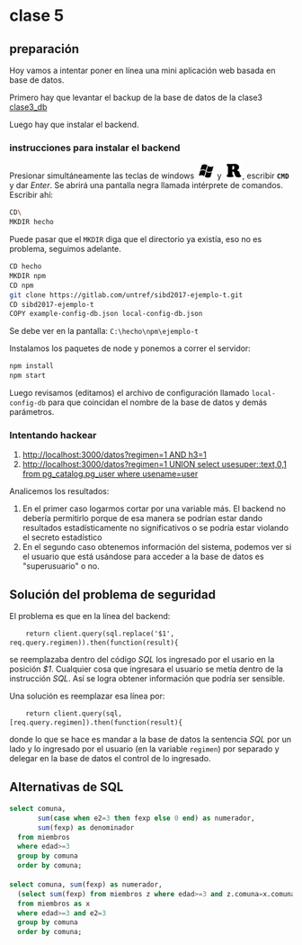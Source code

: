# clase 5

## preparación

Hoy vamos a intentar poner en línea una mini aplicación web basada en base de datos. 

Primero hay que levantar el backup de la base de datos de la clase3 [clase3_db](../dbs/clase3_db.backup)

Luego hay que instalar el backend.

### instrucciones para instalar el backend

Presionar simultáneamente las teclas de windows ![win](imagenes/win-key.png) y ![tecla R](imagenes/R-key.png), escribir **`CMD`** y dar *Enter*.
Se abrirá una pantalla negra llamada intérprete de comandos. Escribir ahí:

```sh
CD\
MKDIR hecho
```

Puede pasar que el `MKDIR` diga que el directorio ya existía, eso no es problema, seguimos adelante.

```sh
CD hecho
MKDIR npm
CD npm
git clone https://gitlab.com/untref/sibd2017-ejemplo-t.git
CD sibd2017-ejemplo-t
COPY example-config-db.json local-config-db.json
```

Se debe ver en la pantalla: `C:\hecho\npm\ejemplo-t`

Instalamos los paquetes de node y ponemos a correr el servidor:

```sh
npm install
npm start
```

Luego revisamos (editamos) el archivo de configuración llamado `local-config-db` para que coincidan el nombre de la base de datos y demás parámetros.

### Intentando hackear

   1. [http://localhost:3000/datos?regimen=1 AND h3=1](http://localhost:3000/datos?regimen=1%20AND%20h3=1)
   2. [http://localhost:3000/datos?regimen=1 UNION select usesuper::text,0,1 from pg_catalog.pg_user where usename=user](http://localhost:3000/datos?regimen=1%20UNION%20select%20usesuper::text,0,1%20from%20pg_catalog.pg_user%20where%20usename=user)

Analicemos los resultados:  
   1. En el primer caso logarmos cortar por una variable más. 
      El backend no debería permitirlo porque de esa manera se podrían estar dando resultados estadísticamente no significativos o se podría estar violando el secreto estadístico
   2. En el segundo caso obtenemos información del sistema, 
      podemos ver si el usuario que está usándose para acceder a la base de datos es "superusuario" o no.

## Solución del problema de seguridad

El problema es que en la línea del backend:

        return client.query(sql.replace('$1', req.query.regimen)).then(function(result){
        
se reemplazaba dentro del código *SQL* los ingresado por el usario en la posición *$1*. 
Cualquier cosa que ingresara el usuario se metía dentro de la instrucción *SQL*.
Así se logra obtener información que podría ser sensible. 

Una solución es reemplazar esa línea por:
        
        return client.query(sql, [req.query.regimen]).then(function(result){

donde lo que se hace es mandar a la base de datos la sentencia *SQL* por un lado y 
lo ingresado por el usuario (en la variable `regimen`) por separado 
y delegar en la base de datos el control de lo ingresado. 
      
## Alternativas de SQL

```sql
select comuna,
       sum(case when e2=3 then fexp else 0 end) as numerador,
       sum(fexp) as denominador
  from miembros
  where edad>=3
  group by comuna
  order by comuna;

select comuna, sum(fexp) as numerador,
  (select sum(fexp) from miembros z where edad>=3 and z.comuna=x.comuna) as denominador
  from miembros as x
  where edad>=3 and e2=3
  group by comuna
  order by comuna;
```
